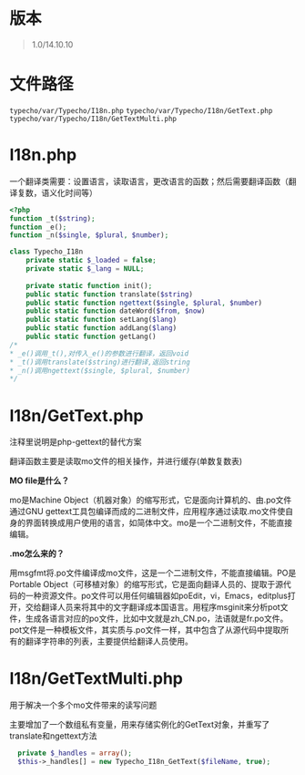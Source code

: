# 版本

> 1.0/14.10.10

# 文件路径

`typecho/var/Typecho/I18n.php`
`typecho/var/Typecho/I18n/GetText.php`
`typecho/var/Typecho/I18n/GetTextMulti.php`

# I18n.php

一个翻译类需要：设置语言，读取语言，更改语言的函数；然后需要翻译函数（翻译复数，语义化时间等）

```php
<?php
function _t($string);
function _e();
function _n($single, $plural, $number);

class Typecho_I18n
    private static $_loaded = false;
    private static $_lang = NULL;
    
    private static function init();
    public static function translate($string)
    public static function ngettext($single, $plural, $number)
    public static function dateWord($from, $now)
    public static function setLang($lang)
    public static function addLang($lang)
    public static function getLang()
/*
* _e()调用_t(),对传入_e()的参数进行翻译，返回void
* _t()调用translate($string)进行翻译,返回string
* _n()调用ngettext($single, $plural, $number)
*/

```

# I18n/GetText.php

注释里说明是php-gettext的替代方案

翻译函数主要是读取mo文件的相关操作，并进行缓存(单数复数表)

**MO file是什么？**

mo是Machine Object（机器对象）的缩写形式，它是面向计算机的、由.po文件通过GNU gettext工具包编译而成的二进制文件，应用程序通过读取.mo文件使自身的界面转换成用户使用的语言，如简体中文。mo是一个二进制文件，不能直接编辑。

**.mo怎么来的？**

用msgfmt将.po文件编译成mo文件，这是一个二进制文件，不能直接编辑。PO是Portable Object（可移植对象）的缩写形式，它是面向翻译人员的、提取于源代码的一种资源文件。po文件可以用任何编辑器如poEdit，vi，Emacs，editplus打开，交给翻译人员来将其中的文字翻译成本国语言。用程序msginit来分析pot文件，生成各语言对应的po文件，比如中文就是zh_CN.po，法语就是fr.po文件。pot文件是一种模板文件，其实质与.po文件一样，其中包含了从源代码中提取所有的翻译字符串的列表，主要提供给翻译人员使用。

# I18n/GetTextMulti.php

用于解决一个多个mo文件带来的读写问题

主要增加了一个数组私有变量，用来存储实例化的GetText对象，并重写了translate和ngettext方法

```php
  private $_handles = array();
  $this->_handles[] = new Typecho_I18n_GetText($fileName, true);
```